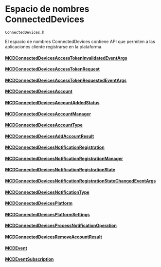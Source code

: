 # <a name="connecteddevices-namespace"></a>Espacio de nombres ConnectedDevices
```
ConnectedDevices.h
```

El espacio de nombres ConnectedDevices contiene API que permiten a las aplicaciones cliente registrarse en la plataforma. 

#### <a name="mcdconnecteddevicesaccesstokeninvalidatedeventargsmcdconnecteddevicesaccesstokeninvalidatedeventargsmd"></a>[MCDConnectedDevicesAccessTokenInvalidatedEventArgs](MCDConnectedDevicesAccessTokenInvalidatedEventArgs.md)
#### <a name="mcdconnecteddevicesaccesstokenrequestmcdconnecteddevicesaccesstokenrequestmd"></a>[MCDConnectedDevicesAccessTokenRequest](MCDConnectedDevicesAccessTokenRequest.md)
#### <a name="mcdconnecteddevicesaccesstokenrequestedeventargsmcdconnecteddevicesaccesstokenrequestedeventargsmd"></a>[MCDConnectedDevicesAccessTokenRequestedEventArgs](MCDConnectedDevicesAccessTokenRequestedEventArgs.md)
#### <a name="mcdconnecteddevicesaccountmcdconnecteddevicesaccountmd"></a>[MCDConnectedDevicesAccount](MCDConnectedDevicesAccount.md)
#### <a name="mcdconnecteddevicesaccountaddedstatusmcdconnecteddevicesaccountaddedstatusmd"></a>[MCDConnectedDevicesAccountAddedStatus](MCDConnectedDevicesAccountAddedStatus.md)
#### <a name="mcdconnecteddevicesaccountmanagermcdconnecteddevicesaccountmanagermd"></a>[MCDConnectedDevicesAccountManager](MCDConnectedDevicesAccountManager.md)
#### <a name="mcdconnecteddevicesaccounttypemcdconnecteddevicesaccounttypemd"></a>[MCDConnectedDevicesAccountType](MCDConnectedDevicesAccountType.md)
#### <a name="mcdconnecteddevicesaddaccountresultmcdconnecteddevicesaddaccountresultmd"></a>[MCDConnectedDevicesAddAccountResult](MCDConnectedDevicesAddAccountResult.md)
#### <a name="mcdconnecteddevicesnotificationregistrationmcdconnecteddevicesnotificationregistrationmd"></a>[MCDConnectedDevicesNotificationRegistration](MCDConnectedDevicesNotificationRegistration.md)
#### <a name="mcdconnecteddevicesnotificationregistrationmanagermcdconnecteddevicesnotificationregistrationmanagermd"></a>[MCDConnectedDevicesNotificationRegistrationManager](MCDConnectedDevicesNotificationRegistrationManager.md)
#### <a name="mcdconnecteddevicesnotificationregistrationstatemcdconnecteddevicesnotificationregistrationstatemd"></a>[MCDConnectedDevicesNotificationRegistrationState](MCDConnectedDevicesNotificationRegistrationState.md)
#### <a name="mcdconnecteddevicesnotificationregistrationstatechangedeventargsmcdconnecteddevicesnotificationregistrationstatechangedeventargsmd"></a>[MCDConnectedDevicesNotificationRegistrationStateChangedEventArgs](MCDConnectedDevicesNotificationRegistrationStateChangedEventArgs.md)
#### <a name="mcdconnecteddevicesnotificationtypemcdconnecteddevicesnotificationtypemd"></a>[MCDConnectedDevicesNotificationType](MCDConnectedDevicesNotificationType.md)
#### <a name="mcdconnecteddevicesplatformmcdconnecteddevicesplatformmd"></a>[MCDConnectedDevicesPlatform](MCDConnectedDevicesPlatform.md)
#### <a name="mcdconnecteddevicesplatformsettingsmcdconnecteddevicesplatformsettingsmd"></a>[MCDConnectedDevicesPlatformSettings](MCDConnectedDevicesPlatformSettings.md)
#### <a name="mcdconnecteddevicesprocessnotificationoperationmcdconnecteddevicesprocessnotificationoperationmd"></a>[MCDConnectedDevicesProcessNotificationOperation](MCDConnectedDevicesProcessNotificationOperation.md)
#### <a name="mcdconnecteddevicesremoveaccountresultmcdconnecteddevicesremoveaccountresultmd"></a>[MCDConnectedDevicesRemoveAccountResult](MCDConnectedDevicesRemoveAccountResult.md)
#### <a name="mcdeventmcdeventmd"></a>[MCDEvent](MCDEvent.md)
#### <a name="mcdeventsubscriptionmcdeventsubscriptionmd"></a>[MCDEventSubscription](MCDEventSubscription.md)